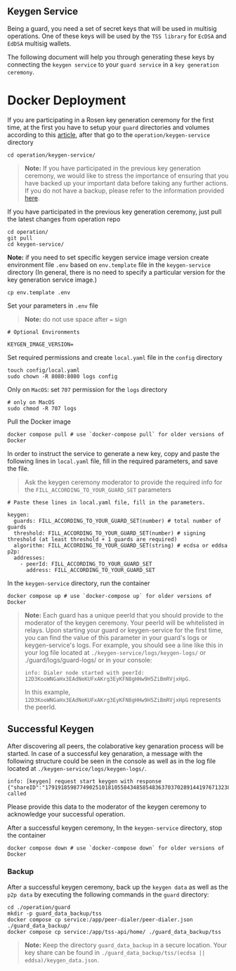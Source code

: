 ## Keygen Service

Being a guard, you need a set of secret keys that will be used in multisig operations. One of these keys will be used by the `TSS library` for `EcDSA` and `EdDSA` multisig wallets. 

The following document will help you through generating these keys by connecting the `keygen service` to your `guard service` in a `key generation ceremony`.

# Docker Deployment

If you are participating in a Rosen key generation ceremony for the first time, at the first you have to setup your `guard` directories and volumes according to this [article](../guard/setup.md#docker-deployment), after that go to the `operation/keygen-service` directory

```shell
cd operation/keygen-service/
```
 
>**Note:** If you have participated in the previous key generation ceremony, we would like to stress the importance of ensuring that you have backed up your important data before taking any further actions. If you do not have a backup, please refer to the information provided [here](#backup).

If you have participated in the previous key generation ceremony, just pull the latest changes from operation repo

```shell
cd operation/
git pull
cd keygen-service/
```

**Note:** if you need to set specific keygen service image version create environment file `.env` based on `env.template` file in the `keygen-service` directory (In general, there is no need to specify a particular version for the key generation service image.)

```shell
cp env.template .env
```

Set your parameters in `.env` file 
>**Note:** do not use space after `=` sign

```shell
# Optional Environments

KEYGEN_IMAGE_VERSION=
```

Set required permissions and create `local.yaml` file in the `config` directory

```shell
touch config/local.yaml
sudo chown -R 8080:8080 logs config
```

Only on `MacOS`: set `707` permission for the `logs` directory

```shell
# only on MacOS
sudo chmod -R 707 logs
```

Pull the Docker image

  ```shell
  docker compose pull # use `docker-compose pull` for older versions of Docker
  ```

In order to instruct the service to generate a new key, copy and paste the following lines in `local.yaml` file, fill in the required parameters, and save the file.
  > Ask the keygen ceremony moderator to provide the required info for the `FILL_ACCORDING_TO_YOUR_GUARD_SET` parameters

```shell
# Paste these lines in local.yaml file, fill in the parameters.

keygen: 
  guards: FILL_ACCORDING_TO_YOUR_GUARD_SET(number) # total number of guards
  threshold: FILL_ACCORDING_TO_YOUR_GUARD_SET(number) # signing threshold (at least threshold + 1 guards are required)
  algorithm: FILL_ACCORDING_TO_YOUR_GUARD_SET(string) # ecdsa or eddsa
p2p:
  addresses:
    - peerId: FILL_ACCORDING_TO_YOUR_GUARD_SET
      address: FILL_ACCORDING_TO_YOUR_GUARD_SET
```

In the `keygen-service` directory, run the container
  
```shell
docker compose up # use `docker-compose up` for older versions of Docker
```

> **Note:**
> Each guard has a unique peerId that you should provide to the moderator of the keygen ceremony. Your peerId will be whitelisted in relays. Upon starting your guard or keygen-service for the first time, you can find the value of this parameter in your guard's logs or keygen-service's logs. For example, you should see a line like this in your log file located at `./keygen-service/logs/keygen-logs/` or ./guard/logs/guard-logs/ or in your console:
> ```
> info: Dialer node started with peerId: 12D3KooWNGaHx3EAdNeKUFxAKrg3EyKFN8gHHw9H5ZiBmRVjxHpG.
> ```
> In this example, `12D3KooWNGaHx3EAdNeKUFxAKrg3EyKFN8gHHw9H5ZiBmRVjxHpG` represents the peerId.


## Successful Keygen

After discovering all peers, the colaborative key genaration process will be started. In case of a successful key genaration, a message with the following structure could be seen in the console as well as in the log file located at `./keygen-service/logs/keygen-logs/`.

```
info: [keygen] request start keygen with response {"shareID":"17919185987749025101810558434858548363703702891441976713238832618792983045264897561171919","pubKey":"9a685c62d667fd99c22dbd1d8e97b27a268003e146ac8af74b03c5a1f25f4f5f","status":"success"} called
```
Please provide this data to the moderator of the keygen ceremony to acknowledge your successful operation.

After a successful keygen ceremony, In the `keygen-service` directory, stop the container
  
```shell
docker compose down # use `docker-compose down` for older versions of Docker
```

### Backup

After a successful keygen ceremony, back up the `keygen data` as well as the `p2p data` by executing the following commands in the `guard` directory:

```shell
cd ./operation/guard
mkdir -p guard_data_backup/tss
docker compose cp service:/app/peer-dialer/peer-dialer.json ./guard_data_backup/
docker compose cp service:/app/tss-api/home/ ./guard_data_backup/tss
```

> **Note:**
> Keep the directory `guard_data_backup` in a secure location. Your key share can be found in `./guard_data_backup/tss/(ecdsa || eddsa)/keygen_data.json`.
